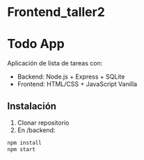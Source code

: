 # Frontend_taller2

# Todo App

Aplicación de lista de tareas con:

- Backend: Node.js + Express + SQLite
- Frontend: HTML/CSS + JavaScript Vanilla

## Instalación

1. Clonar repositorio
2. En /backend:
```bash
npm install
npm start
